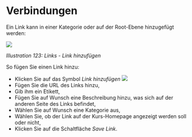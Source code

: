 
# Verbindungen

Ein Link kann in einer Kategorie oder auf der Root-Ebene hinzugefügt werden:

![](../../.gitbook/assets/graphics220.png)

_Illustration 123: Links - Link hinzufügen_

So fügen Sie einen Link hinzu:

* Klicken Sie auf das Symbol _Link hinzufügen_ ![](../../.gitbook/assets/graphics219.png)
* Fügen Sie die URL des Links hinzu,
* Gib ihm ein Etikett,
* Fügen Sie auf Wunsch eine Beschreibung hinzu, was sich auf der anderen Seite des Links befindet,
* Wählen Sie auf Wunsch eine Kategorie aus,
* Wählen Sie, ob der Link auf der Kurs-Homepage angezeigt werden soll oder nicht,
* Klicken Sie auf die Schaltfläche _Save Link_.